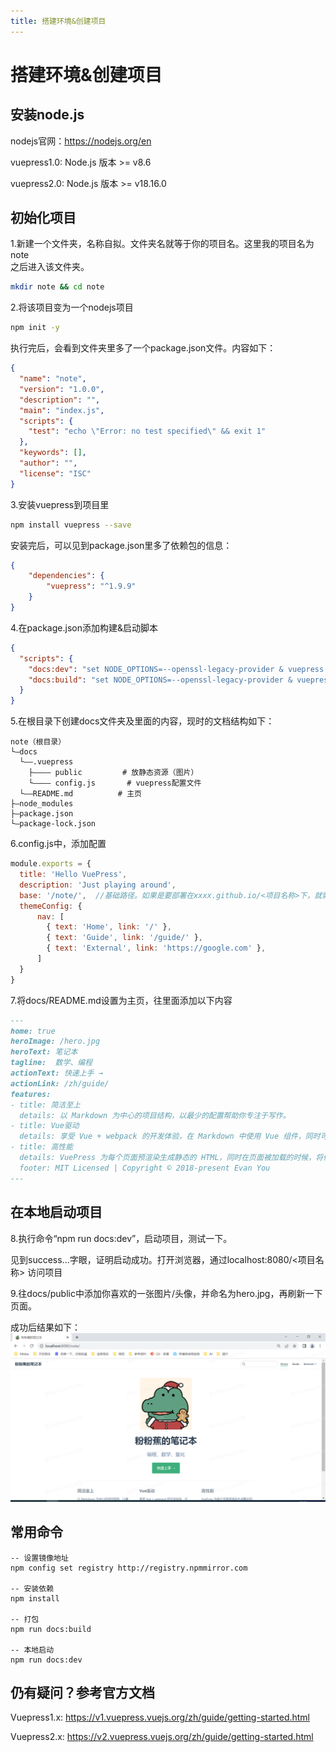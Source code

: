 ```yaml
---
title: 搭建环境&创建项目
---
```


# 搭建环境&创建项目


## 安装node.js

nodejs官网：<https://nodejs.org/en>  

vuepress1.0: Node.js 版本 >= v8.6  

vuepress2.0: Node.js 版本 >= v18.16.0

## 初始化项目

1.新建一个文件夹，名称自拟。文件夹名就等于你的项目名。这里我的项目名为note  
之后进入该文件夹。
```bash
mkdir note && cd note
```

2.将该项目变为一个nodejs项目
```bash
npm init -y
```

执行完后，会看到文件夹里多了一个package.json文件。内容如下：
```json
{
  "name": "note",
  "version": "1.0.0",
  "description": "",
  "main": "index.js",
  "scripts": {
    "test": "echo \"Error: no test specified\" && exit 1"
  },
  "keywords": [],
  "author": "",
  "license": "ISC"
}

```

3.安装vuepress到项目里
```bash
npm install vuepress --save
```

安装完后，可以见到package.json里多了依赖包的信息：
```json
{
    "dependencies": {
        "vuepress": "^1.9.9"
    }
}
```

4.在package.json添加构建&启动脚本
```json
{
  "scripts": {
    "docs:dev": "set NODE_OPTIONS=--openssl-legacy-provider & vuepress dev docs",
    "docs:build": "set NODE_OPTIONS=--openssl-legacy-provider & vuepress build docs"
  }
}
```

5.在根目录下创建docs文件夹及里面的内容，现时的文档结构如下：
```
note（根目录）
└—docs 
  └——.vuepress 
    ├———— public         # 放静态资源（图片）
    └———— config.js       # vuepress配置文件   
  └——README.md          # 主页      
├—node_modules
├—package.json
└—package-lock.json
```

6.config.js中，添加配置
```javascript
module.exports = {
  title: 'Hello VuePress',
  description: 'Just playing around',
  base: '/note/',  //基础路径。如果是要部署在xxxx.github.io/<项目名称>下，就需要这个配置；否则可以注释掉。
  themeConfig: {
      nav: [
        { text: 'Home', link: '/' },
        { text: 'Guide', link: '/guide/' },
        { text: 'External', link: 'https://google.com' },
      ]
  }
}
```

7.将docs/README.md设置为主页，往里面添加以下内容
```markdown
---
home: true
heroImage: /hero.jpg
heroText: 笔记本
tagline:  数学、编程
actionText: 快速上手 →
actionLink: /zh/guide/
features:
- title: 简洁至上
  details: 以 Markdown 为中心的项目结构，以最少的配置帮助你专注于写作。
- title: Vue驱动
  details: 享受 Vue + webpack 的开发体验，在 Markdown 中使用 Vue 组件，同时可以使用 Vue 来开发自定义主题。
- title: 高性能
  details: VuePress 为每个页面预渲染生成静态的 HTML，同时在页面被加载的时候，将作为 SPA 运行。
  footer: MIT Licensed | Copyright © 2018-present Evan You
---
```

## 在本地启动项目


8.执行命令“npm run docs:dev”，启动项目，测试一下。

见到success...字眼，证明启动成功。打开浏览器，通过localhost:8080/<项目名称> 访问项目


9.往docs/public中添加你喜欢的一张图片/头像，并命名为hero.jpg，再刷新一下页面。


成功后结果如下：  
![IMG20230719-173036752.png](/images/IMG20230719-173036752.png)


## 常用命令

```
-- 设置镜像地址
npm config set registry http://registry.npmmirror.com

-- 安装依赖
npm install

-- 打包 
npm run docs:build

-- 本地启动
npm run docs:dev
```

## 仍有疑问？参考官方文档

Vuepress1.x: <https://v1.vuepress.vuejs.org/zh/guide/getting-started.html>  

Vuepress2.x: <https://v2.vuepress.vuejs.org/zh/guide/getting-started.html>